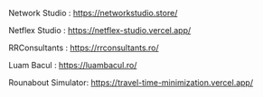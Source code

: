 Network Studio     : https://networkstudio.store/

Netflex Studio     : https://netflex-studio.vercel.app/

RRConsultants      : https://rrconsultants.ro/

Luam Bacul         : https://luambacul.ro/

Rounabout Simulator: https://travel-time-minimization.vercel.app/
